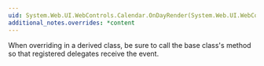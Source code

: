 ```yaml
---
uid: System.Web.UI.WebControls.Calendar.OnDayRender(System.Web.UI.WebControls.TableCell,System.Web.UI.WebControls.CalendarDay)
additional_notes.overrides: *content
---
```


<p>When overriding <xref href="System.Web.UI.WebControls.Calendar.OnDayRender(System.Web.UI.WebControls.TableCell,System.Web.UI.WebControls.CalendarDay)"></xref> in a derived class, be sure to call the base class's <xref href="System.Web.UI.WebControls.Calendar.OnDayRender(System.Web.UI.WebControls.TableCell,System.Web.UI.WebControls.CalendarDay)"></xref> method so that registered delegates receive the event.</p>


